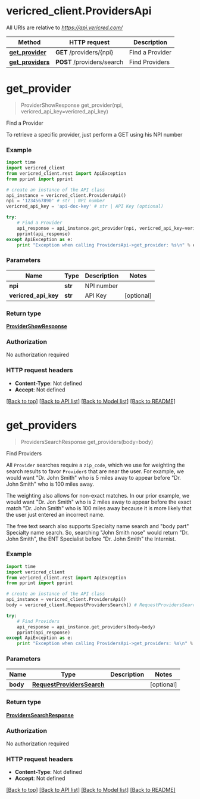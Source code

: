 # vericred_client.ProvidersApi

All URIs are relative to *https://api.vericred.com/*

Method | HTTP request | Description
------------- | ------------- | -------------
[**get_provider**](ProvidersApi.md#get_provider) | **GET** /providers/{npi} | Find a Provider
[**get_providers**](ProvidersApi.md#get_providers) | **POST** /providers/search | Find Providers


# **get_provider**
> ProviderShowResponse get_provider(npi, vericred_api_key=vericred_api_key)

Find a Provider

To retrieve a specific provider, just perform a GET using his NPI number

### Example 
```python
import time
import vericred_client
from vericred_client.rest import ApiException
from pprint import pprint

# create an instance of the API class
api_instance = vericred_client.ProvidersApi()
npi = '1234567890' # str | NPI number
vericred_api_key = 'api-doc-key' # str | API Key (optional)

try: 
    # Find a Provider
    api_response = api_instance.get_provider(npi, vericred_api_key=vericred_api_key)
    pprint(api_response)
except ApiException as e:
    print "Exception when calling ProvidersApi->get_provider: %s\n" % e
```

### Parameters

Name | Type | Description  | Notes
------------- | ------------- | ------------- | -------------
 **npi** | **str**| NPI number | 
 **vericred_api_key** | **str**| API Key | [optional] 

### Return type

[**ProviderShowResponse**](ProviderShowResponse.md)

### Authorization

No authorization required

### HTTP request headers

 - **Content-Type**: Not defined
 - **Accept**: Not defined

[[Back to top]](#) [[Back to API list]](../README.md#documentation-for-api-endpoints) [[Back to Model list]](../README.md#documentation-for-models) [[Back to README]](../README.md)

# **get_providers**
> ProvidersSearchResponse get_providers(body=body)

Find Providers

All `Provider` searches require a `zip_code`, which we use for weighting
the search results to favor `Provider`s that are near the user.  For example,
we would want "Dr. John Smith" who is 5 miles away to appear before
"Dr. John Smith" who is 100 miles away.

The weighting also allows for non-exact matches.  In our prior example, we
would want "Dr. Jon Smith" who is 2 miles away to appear before the exact
match "Dr. John Smith" who is 100 miles away because it is more likely that
the user just entered an incorrect name.

The free text search also supports Specialty name search and "body part"
Specialty name search.  So, searching "John Smith nose" would return
"Dr. John Smith", the ENT Specialist before "Dr. John Smith" the Internist.


### Example 
```python
import time
import vericred_client
from vericred_client.rest import ApiException
from pprint import pprint

# create an instance of the API class
api_instance = vericred_client.ProvidersApi()
body = vericred_client.RequestProvidersSearch() # RequestProvidersSearch |  (optional)

try: 
    # Find Providers
    api_response = api_instance.get_providers(body=body)
    pprint(api_response)
except ApiException as e:
    print "Exception when calling ProvidersApi->get_providers: %s\n" % e
```

### Parameters

Name | Type | Description  | Notes
------------- | ------------- | ------------- | -------------
 **body** | [**RequestProvidersSearch**](RequestProvidersSearch.md)|  | [optional] 

### Return type

[**ProvidersSearchResponse**](ProvidersSearchResponse.md)

### Authorization

No authorization required

### HTTP request headers

 - **Content-Type**: Not defined
 - **Accept**: Not defined

[[Back to top]](#) [[Back to API list]](../README.md#documentation-for-api-endpoints) [[Back to Model list]](../README.md#documentation-for-models) [[Back to README]](../README.md)

